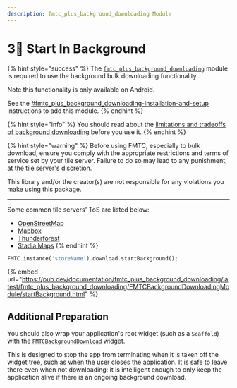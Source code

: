 ```yaml
---
description: fmtc_plus_background_downloading Module
---
```


# 3⃣ Start In Background

{% hint style="success" %}
The [`fmtc_plus_background_downloading`](https://github.com/JaffaKetchup/fmtc\_plus\_background\_downloading) module is required to use the background bulk downloading functionality.

Note this functionality is only available on Android.

See the [#fmtc\_plus\_background\_downloading-installation-and-setup](../../get-started/additional-setup.md#fmtc\_plus\_background\_downloading-installation-and-setup "mention") instructions to add this module.
{% endhint %}

{% hint style="info" %}
You should read about the [limitations and tradeoffs of background downloading](limitations.md) before you use it.
{% endhint %}

{% hint style="warning" %}
Before using FMTC, especially to bulk download, ensure you comply with the appropriate restrictions and terms of service set by your tile server. Failure to do so may lead to any punishment, at the tile server's discretion.

This library and/or the creator(s) are not responsible for any violations you make using this package.

***

Some common tile servers' ToS are listed below:

* [OpenStreetMap](https://operations.osmfoundation.org/policies/tiles)
* [Mapbox](https://www.mapbox.com/legal/tos)
* [Thunderforest](https://www.thunderforest.com/terms/)
* [Stadia Maps](https://stadiamaps.com/terms-of-service/)
{% endhint %}

```dart
FMTC.instance('storeName').download.startBackground();
```

{% embed url="https://pub.dev/documentation/fmtc_plus_background_downloading/latest/fmtc_plus_background_downloading/FMTCBackgroundDownloadingModule/startBackground.html" %}

## Additional Preparation

You should also wrap your application's root widget (such as a `Scaffold`) with the [`FMTCBackgroundDownload`](https://pub.dev/documentation/flutter\_map\_tile\_caching/5.0.0-dev.6/fmtc\_advanced/FMTCBackgroundDownload-class.html) widget.

This is designed to stop the app from terminating when it is taken off the widget tree, such as when the user closes the application. It is safe to leave there even when not downloading: it is intelligent enough to only keep the application alive if there is an ongoing background download.
